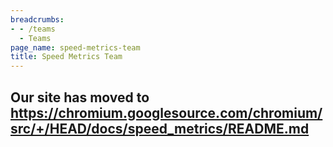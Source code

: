 ```yaml
---
breadcrumbs:
- - /teams
  - Teams
page_name: speed-metrics-team
title: Speed Metrics Team
---
```


## Our site has moved to <https://chromium.googlesource.com/chromium/src/+/HEAD/docs/speed_metrics/README.md>
